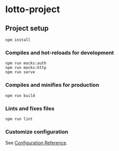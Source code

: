 # lotto-project

## Project setup
```
npm install
```

### Compiles and hot-reloads for development
```
npm run mocks:auth
npm run mocks:http
npm run serve
```

### Compiles and minifies for production
```
npm run build
```

### Lints and fixes files
```
npm run lint
```

### Customize configuration
See [Configuration Reference](https://cli.vuejs.org/config/).
